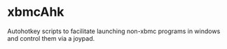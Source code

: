 xbmcAhk
=======

Autohotkey scripts to facilitate launching non-xbmc programs in windows and control them via a joypad.  
